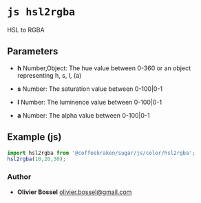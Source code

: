 


<!-- @namespace    sugar.js.color -->

# ```js hsl2rgba ```


HSL to RGBA

## Parameters

- **h**  Number,Object: The hue value between 0-360 or an object representing h, s, l, (a)

- **s**  Number: The saturation value between 0-100|0-1

- **l**  Number: The luminence value between 0-100|0-1

- **a**  Number: The alpha value between 0-100|0-1



## Example (js)

```js
import hsl2rgba from '@coffeekraken/sugar/js/color/hsl2rgba';
hsl2rgba(10,20,30);
```


### Author
- **Olivier Bossel** <a href="mailto:olivier.bossel@gmail.com">olivier.bossel@gmail.com</a> 



